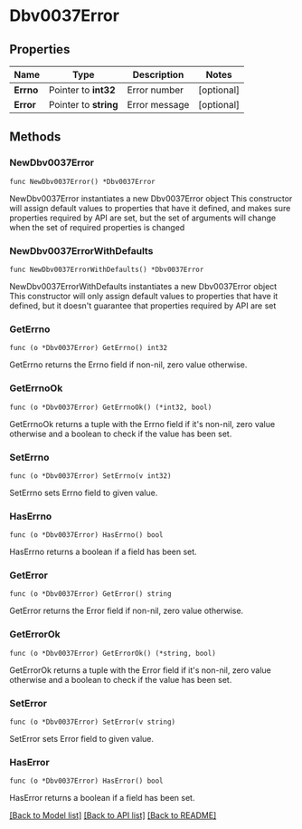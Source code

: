 # Dbv0037Error

## Properties

Name | Type | Description | Notes
------------ | ------------- | ------------- | -------------
**Errno** | Pointer to **int32** | Error number | [optional] 
**Error** | Pointer to **string** | Error message | [optional] 

## Methods

### NewDbv0037Error

`func NewDbv0037Error() *Dbv0037Error`

NewDbv0037Error instantiates a new Dbv0037Error object
This constructor will assign default values to properties that have it defined,
and makes sure properties required by API are set, but the set of arguments
will change when the set of required properties is changed

### NewDbv0037ErrorWithDefaults

`func NewDbv0037ErrorWithDefaults() *Dbv0037Error`

NewDbv0037ErrorWithDefaults instantiates a new Dbv0037Error object
This constructor will only assign default values to properties that have it defined,
but it doesn't guarantee that properties required by API are set

### GetErrno

`func (o *Dbv0037Error) GetErrno() int32`

GetErrno returns the Errno field if non-nil, zero value otherwise.

### GetErrnoOk

`func (o *Dbv0037Error) GetErrnoOk() (*int32, bool)`

GetErrnoOk returns a tuple with the Errno field if it's non-nil, zero value otherwise
and a boolean to check if the value has been set.

### SetErrno

`func (o *Dbv0037Error) SetErrno(v int32)`

SetErrno sets Errno field to given value.

### HasErrno

`func (o *Dbv0037Error) HasErrno() bool`

HasErrno returns a boolean if a field has been set.

### GetError

`func (o *Dbv0037Error) GetError() string`

GetError returns the Error field if non-nil, zero value otherwise.

### GetErrorOk

`func (o *Dbv0037Error) GetErrorOk() (*string, bool)`

GetErrorOk returns a tuple with the Error field if it's non-nil, zero value otherwise
and a boolean to check if the value has been set.

### SetError

`func (o *Dbv0037Error) SetError(v string)`

SetError sets Error field to given value.

### HasError

`func (o *Dbv0037Error) HasError() bool`

HasError returns a boolean if a field has been set.


[[Back to Model list]](../README.md#documentation-for-models) [[Back to API list]](../README.md#documentation-for-api-endpoints) [[Back to README]](../README.md)


